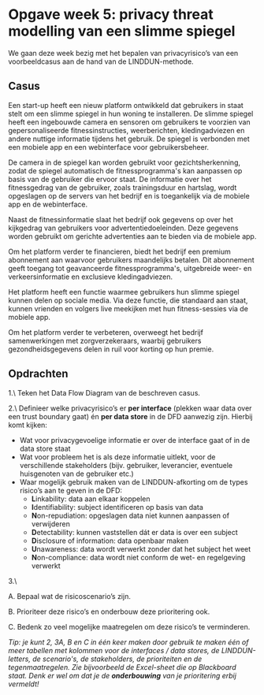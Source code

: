 # Opgave week 5: privacy threat modelling van een slimme spiegel

We gaan deze week bezig met het bepalen van privacyrisico’s van een voorbeeldcasus aan de hand van de LINDDUN-methode. 

## Casus

Een start-up heeft een nieuw platform ontwikkeld dat gebruikers in staat stelt om een slimme spiegel in hun woning te installeren. De slimme spiegel heeft een ingebouwde camera en sensoren om gebruikers te voorzien van gepersonaliseerde fitnessinstructies, weerberichten, kledingadviezen en andere nuttige informatie tijdens het gebruik. De spiegel is verbonden met een mobiele app en een webinterface voor gebruikersbeheer.

De camera in de spiegel kan worden gebruikt voor gezichtsherkenning, zodat de spiegel automatisch de fitnessprogramma's kan aanpassen op basis van de gebruiker die ervoor staat. De informatie over het fitnessgedrag van de gebruiker, zoals trainingsduur en hartslag, wordt opgeslagen op de servers van het bedrijf en is toegankelijk via de mobiele app en de webinterface.

Naast de fitnessinformatie slaat het bedrijf ook gegevens op over het kijkgedrag van gebruikers voor advertentiedoeleinden. Deze gegevens worden gebruikt om gerichte advertenties aan te bieden via de mobiele app.

Om het platform verder te financieren, biedt het bedrijf een premium abonnement aan waarvoor gebruikers maandelijks betalen. Dit abonnement geeft toegang tot geavanceerde fitnessprogramma's, uitgebreide weer- en verkeersinformatie en exclusieve kledingadviezen.

Het platform heeft een functie waarmee gebruikers hun slimme spiegel kunnen delen op sociale media. Via deze functie, die standaard aan staat, kunnen vrienden en volgers live meekijken met hun fitness-sessies via de mobiele app.

Om het platform verder te verbeteren, overweegt het bedrijf samenwerkingen met zorgverzekeraars, waarbij gebruikers gezondheidsgegevens delen in ruil voor korting op hun premie.

## Opdrachten

1.\ Teken het Data Flow Diagram van de beschreven casus. 

2.\ Definieer welke privacyrisico’s er **per interface** (plekken waar data over een trust boundary gaat) én **per data store** in de DFD aanwezig zijn. Hierbij komt kijken:

* Wat voor privacygevoelige informatie er over de interface gaat of in de data store staat
* Wat voor probleem het is als deze informatie uitlekt, voor de verschillende stakeholders (bijv. gebruiker, leverancier, eventuele huisgenoten van de gebruiker etc.)
* Waar mogelijk gebruik maken van de LINDDUN-afkorting om de types risico’s aan te geven in de DFD: 
    * <b>L</b>inkability: data aan elkaar koppelen
    * <b>I</b>dentifiability: subject identificeren op basis van data
    * <b>N</b>on-repudiation: opgeslagen data niet kunnen aanpassen of verwijderen
    * <b>D</b>etectability: kunnen vaststellen dát er data is over een subject
    * <b>D</b>isclosure of information: data openbaar maken
    * <b>U</b>nawareness: data wordt verwerkt zonder dat het subject het weet
    * <b>N</b>on-compliance: data wordt niet conform de wet- en regelgeving verwerkt

3.\ 

A. Bepaal wat de risicoscenario’s zijn.

B. Prioriteer deze risico’s en onderbouw deze prioritering ook.

C. Bedenk zo veel mogelijke maatregelen om deze risico’s te verminderen.

*Tip: je kunt 2, 3A, B en C in één keer maken door gebruik te maken één of meer tabellen met kolommen voor de interfaces / data stores, de LINDDUN-letters, de scenario's, de stakeholders, de prioriteiten en de tegenmaatregelen. Zie bijvoorbeeld de Excel-sheet die op Blackboard staat. Denk er wel om dat je de **onderbouwing** van je prioritering erbij vermeldt!*